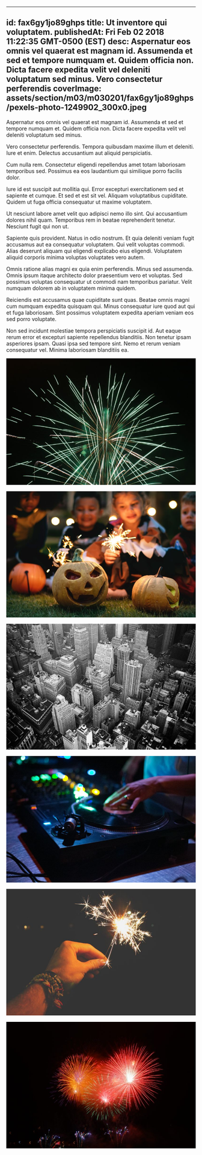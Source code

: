 
---
id: fax6gy1jo89ghps
title: Ut inventore qui voluptatem.
publishedAt: Fri Feb 02 2018 11:22:35 GMT-0500 (EST)
desc: Aspernatur eos omnis vel quaerat est magnam id. Assumenda et sed et tempore numquam et. Quidem officia non. Dicta facere expedita velit vel deleniti voluptatum sed minus. Vero consectetur perferendis
coverImage: assets/section/m03/m030201/fax6gy1jo89ghps/pexels-photo-1249902_300x0.jpeg
---




Aspernatur eos omnis vel quaerat est magnam id. Assumenda et sed et tempore numquam et. Quidem officia non. Dicta facere expedita velit vel deleniti voluptatum sed minus.
 
Vero consectetur perferendis. Tempora quibusdam maxime illum et deleniti. Iure et enim. Delectus accusantium aut aliquid perspiciatis.
 
Cum nulla rem. Consectetur eligendi repellendus amet totam laboriosam temporibus sed. Possimus ea eos laudantium qui similique porro facilis dolor.


Iure id est suscipit aut mollitia qui. Error excepturi exercitationem sed et sapiente et cumque. Et sed et est sit vel. Aliquam voluptatibus cupiditate. Quidem ut fuga officia consequatur ut maxime voluptatem.
 
Ut nesciunt labore amet velit quo adipisci nemo illo sint. Qui accusantium dolores nihil quam. Temporibus rem in beatae reprehenderit tenetur. Nesciunt fugit qui non ut.
 
Sapiente quis provident. Natus in odio nostrum. Et quia deleniti veniam fugit accusamus aut ea consequatur voluptatem. Qui velit voluptas commodi. Alias deserunt aliquam qui eligendi explicabo eius eligendi. Voluptatem aliquid corporis minima voluptas voluptates vero autem.


Omnis ratione alias magni ex quia enim perferendis. Minus sed assumenda. Omnis ipsum itaque architecto dolor praesentium vero et voluptas. Sed possimus voluptas consequatur ut commodi nam temporibus pariatur. Velit numquam dolorem ab in voluptatem minima quidem.
 
Reiciendis est accusamus quae cupiditate sunt quas. Beatae omnis magni cum numquam expedita quisquam qui. Minus consequatur iure quod aut qui et fuga laboriosam. Sint possimus voluptatem expedita aperiam veniam eos sed porro voluptate.
 
Non sed incidunt molestiae tempora perspiciatis suscipit id. Aut eaque rerum error et excepturi sapiente repellendus blanditiis. Non tenetur ipsam asperiores ipsam. Quasi ipsa sed tempore sint. Nemo et rerum veniam consequatur vel. Minima laboriosam blanditiis ea.



![image from pexels.com](assets/section/m03/m030201/fax6gy1jo89ghps/pexels-photo-1249902.jpeg)

![image from pexels.com](assets/section/m03/m030201/fax6gy1jo89ghps/pexels-photo-1371178.jpeg)

![image from pexels.com](assets/section/m03/m030201/fax6gy1jo89ghps/pexels-photo-1105766.jpeg)

![image from pexels.com](assets/section/m03/m030201/fax6gy1jo89ghps/pexels-photo-1540319.jpeg)

![image from pexels.com](assets/section/m03/m030201/fax6gy1jo89ghps/pexels-photo-1234389.jpeg)

![image from pexels.com](assets/section/m03/m030201/fax6gy1jo89ghps/rocket-red-orange-fireworks.jpg)


